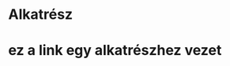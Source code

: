 # Alkatrész
<h1> ez a link egy alkatrészhez vezet </h1>
<href="https://www.nvidia.com/en-eu/geforce/graphics-cards/30-series/rtx-3090/">
